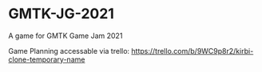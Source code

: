 # GMTK-JG-2021
A game for GMTK Game Jam 2021

Game Planning accessable via trello:
https://trello.com/b/9WC9p8r2/kirbi-clone-temporary-name
